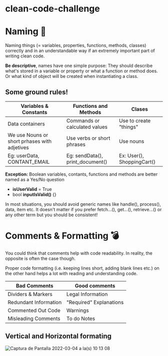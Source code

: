 # clean-code-challenge


# Naming :notebook:

Naming things (= variables, properties, functions, methods, classes) correctly and in an understandable way if an extremely important part of writing clean code.

**Be descriptive**, names have one simple purpose: They should describe what's stored in a variable or property or what a function or method does. Or what kind of object will be created when instantiating a class.

## Some ground rules!
| Variables & Constants  | Functions and Methods | Clases |
| ------------- | ------------- | ------------- |
| Data containers  | Commands or calculated values | Use to create "things"  |
| We use Nouns or short prhases with adjetives  | Use verbs or short phrases | Use nouns |
| Eg: userData, CONTANT_EMAIL | Eg: sendData(), print_document() | Ex: User(), ShoppingCart() |

**Exception:** Boolean variables, contants, functions and methods are better named as a Yes/No question
- **isUserValid** = True
- bool **inputIsValid()** {}

In most situations, you should avoid generic names like handle(), process(), data, item etc.
It doesn't matter if you prefer fetch...(), get...(), retrieve...() or any other term but you should be consistent!


# Comments & Formatting :bomb:

You could think that comments help with code readability. In reality, the opposite is often the case though.

Proper code formatting (i.e. keeping lines short, adding blank lines etc.) on the other hand helps a lot with reading and understanding code.

| Bad Comments  | Good comments |
| ------------- | ------------- |
| Dividers & Markers  | Legal Information |
| Redundant Information | "Required" Explanations |
| Commented Out Code | Warnings |
| Misleading Comments | To do Notes |

## Vertical and Horizontal formating
![Captura de Pantalla 2022-03-04 a la(s) 10 13 08](https://user-images.githubusercontent.com/11364767/156788869-930be01f-8cc2-412f-ac99-23068626f32d.png)




